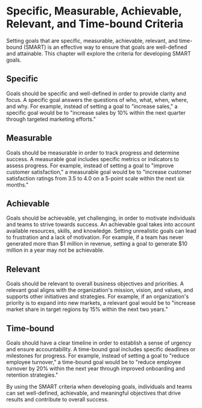 # Specific, Measurable, Achievable, Relevant, and Time-bound Criteria

Setting goals that are specific, measurable, achievable, relevant, and time-bound (SMART) is an effective way to ensure that goals are well-defined and attainable. This chapter will explore the criteria for developing SMART goals.

Specific
--------

Goals should be specific and well-defined in order to provide clarity and focus. A specific goal answers the questions of who, what, when, where, and why. For example, instead of setting a goal to "increase sales," a specific goal would be to "increase sales by 10% within the next quarter through targeted marketing efforts."

Measurable
----------

Goals should be measurable in order to track progress and determine success. A measurable goal includes specific metrics or indicators to assess progress. For example, instead of setting a goal to "improve customer satisfaction," a measurable goal would be to "increase customer satisfaction ratings from 3.5 to 4.0 on a 5-point scale within the next six months."

Achievable
----------

Goals should be achievable, yet challenging, in order to motivate individuals and teams to strive towards success. An achievable goal takes into account available resources, skills, and knowledge. Setting unrealistic goals can lead to frustration and a lack of motivation. For example, if a team has never generated more than $1 million in revenue, setting a goal to generate $10 million in a year may not be achievable.

Relevant
--------

Goals should be relevant to overall business objectives and priorities. A relevant goal aligns with the organization's mission, vision, and values, and supports other initiatives and strategies. For example, if an organization's priority is to expand into new markets, a relevant goal would be to "increase market share in target regions by 15% within the next two years."

Time-bound
----------

Goals should have a clear timeline in order to establish a sense of urgency and ensure accountability. A time-bound goal includes specific deadlines or milestones for progress. For example, instead of setting a goal to "reduce employee turnover," a time-bound goal would be to "reduce employee turnover by 20% within the next year through improved onboarding and retention strategies."

By using the SMART criteria when developing goals, individuals and teams can set well-defined, achievable, and meaningful objectives that drive results and contribute to overall success.
